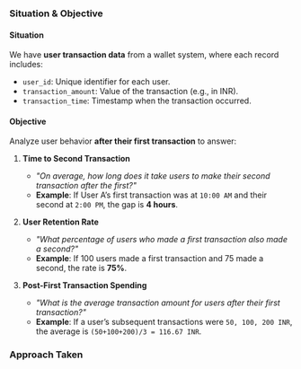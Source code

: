 ### **Situation & Objective**

#### **Situation**  
We have **user transaction data** from a wallet system, where each record includes:  
- `user_id`: Unique identifier for each user.  
- `transaction_amount`: Value of the transaction (e.g., in INR).  
- `transaction_time`: Timestamp when the transaction occurred.  

#### **Objective**  
Analyze user behavior **after their first transaction** to answer:  

1. **Time to Second Transaction**  
   - *"On average, how long does it take users to make their second transaction after the first?"*  
   - **Example**: If User A’s first transaction was at `10:00 AM` and their second at `2:00 PM`, the gap is **4 hours**.  

2. **User Retention Rate**  
   - *"What percentage of users who made a first transaction also made a second?"*  
   - **Example**: If 100 users made a first transaction and 75 made a second, the rate is **75%**.  

3. **Post-First Transaction Spending**  
   - *"What is the average transaction amount for users after their first transaction?"*  
   - **Example**: If a user’s subsequent transactions were `50, 100, 200 INR`, the average is `(50+100+200)/3 = 116.67 INR`.  

### **Approach Taken**
